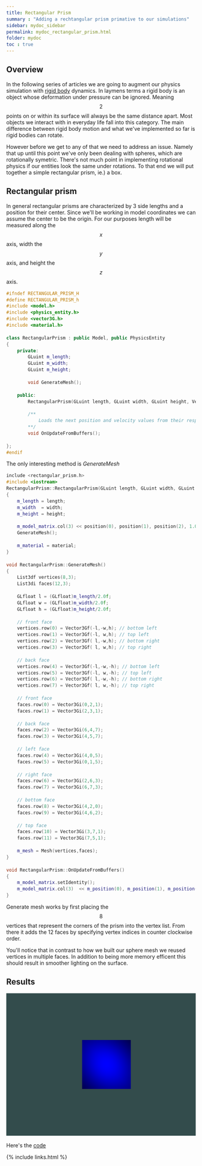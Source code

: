 ```yaml
---
title: Rectangular Prism
summary : "Adding a rechtangular prism primative to our simulations"
sidebar: mydoc_sidebar
permalink: mydoc_rectangular_prism.html
folder: mydoc
toc : true
---
```


## Overview
In the following series of articles we are going to augment our physics simulation with [rigid body](https://en.wikipedia.org/wiki/Rigid_body) dynamics.
In laymens terms a rigid body is an object whose deformation under pressure can be ignored.
Meaning $$2$$ points on or within its surface will always be the same distance apart.
Most objects we interact with in everyday life fall into this category.
The main difference between rigid body motion and what we've implemented so far is rigid bodies can rotate.


However before we get to any of that we need to address an issue. 
Namely that up until this point we've only been dealing with spheres, which are rotationally symetric. 
There's not much point in implementing rotational physics if our entities look the same under rotations. 
To that end we will put together a simple rectangular prism, ie.) a box.

## Rectangular prism
In general rectangular prisms are characterized by 3 side lengths and a position for their center. 
Since we'll be working in model coordinates we can assume the center to be the origin.
For our purposes length will be measured along the $$x$$ axis, width the $$y$$ axis, and height the $$z$$ axis.
```c++
#ifndef RECTANGULAR_PRISM_H
#define RECTANGULAR_PRISM_h
#include <model.h>
#include <physics_entity.h>
#include <vector3G.h>
#include <material.h>

class RectangularPrism : public Model, public PhysicsEntity
{
    private:
        GLuint m_length;
        GLuint m_width;
        GLuint m_height;

        void GenerateMesh();

    public:
        RectangularPrism(GLuint length, GLuint width, GLuint height, Vector3Gf postion, Vector3Gf velocity, GLfloat mass, Material material);

        /**
            Loads the next position and velocity values from their respective buffers
        **/
        void OnUpdateFromBuffers();

};
#endif
```

The only interesting method is *GenerateMesh*
```c++
include <rectangular_prism.h>
#include <iostream>
RectangularPrism::RectangularPrism(GLuint length, GLuint width, GLuint height, Vector3Gf position, Vector3Gf velocity, GLfloat mass, Material material) : Model(), PhysicsEntity(position,velocity,mass)
{
    m_length = length;
    m_width  = width;
    m_height = height;

    m_model_matrix.col(3) << position(0), position(1), position(2), 1.0f;
    GenerateMesh();

    m_material = material;
}

void RectangularPrism::GenerateMesh()
{
    List3df vertices(8,3);
    List3di faces(12,3);

    GLfloat l = (GLfloat)m_length/2.0f;
    GLfloat w = (GLfloat)m_width/2.0f;
    GLfloat h = (GLfloat)m_height/2.0f;

    // front face
    vertices.row(0) = Vector3Gf(-l,-w,h); // bottom left
    vertices.row(1) = Vector3Gf(-l, w,h); // top left
    vertices.row(2) = Vector3Gf( l,-w,h); // bottom right
    vertices.row(3) = Vector3Gf( l, w,h); // top right

    // back face
    vertices.row(4) = Vector3Gf(-l,-w,-h); // bottom left
    vertices.row(5) = Vector3Gf(-l, w,-h); // top left
    vertices.row(6) = Vector3Gf( l,-w,-h); // bottom right
    vertices.row(7) = Vector3Gf( l, w,-h); // top right

    // front face
    faces.row(0) = Vector3Gi(0,2,1);
    faces.row(1) = Vector3Gi(2,3,1);

    // back face
    faces.row(2) = Vector3Gi(6,4,7);
    faces.row(3) = Vector3Gi(4,5,7);

    // left face
    faces.row(4) = Vector3Gi(4,0,5);
    faces.row(5) = Vector3Gi(0,1,5);

    // right face
    faces.row(6) = Vector3Gi(2,6,3);
    faces.row(7) = Vector3Gi(6,7,3);

    // bottom face
    faces.row(8) = Vector3Gi(4,2,0);
    faces.row(9) = Vector3Gi(4,6,2);

    // top face
    faces.row(10) = Vector3Gi(3,7,1);
    faces.row(11) = Vector3Gi(7,5,1);

    m_mesh = Mesh(vertices,faces);
}

void RectangularPrism::OnUpdateFromBuffers()
{
    m_model_matrix.setIdentity();
    m_model_matrix.col(3)  << m_position(0), m_position(1), m_position(2), 1.0f;
}
```
Generate mesh works by first placing the $$8$$ vertices that represent the corners of the prism into the vertex list. 
From there it adds the $12$ faces by specifying vertex indices in counter clockwise order. 

You'll notice that in contrast to how we built our sphere mesh we reused vertices in multiple faces.
In addition to being more memory efficent this should result in smoother lighting on the surface.

## Results
<img src="./images/Rectangular Prism/cube.png" />

Here's the [code](https://github.com/AdamSturge/Engine/tree/blog_rectangular_prism)

{% include links.html %}
